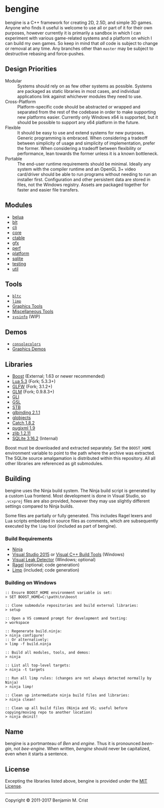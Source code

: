 # bengine
bengine is a C++ framework for creating 2D, 2.5D, and simple 3D games.  Anyone
who finds it useful is welcome to use all or part of it for their own purposes,
however currently it is primarily a sandbox in which I can experiment with
various game-related systems and a platform on which I can build my own games.
So keep in mind that *all* code is subject to change or removal at any time.
Any branches other than `master` may be subject to destructive rebasing and
force-pushes.


## Design Priorities
<dl>
   <dt>Modular</dt>
      <dd>Systems should rely on as few other systems as possible.  Systems are
          packaged as static libraries in most cases, and individual
          applications link against whichever modules they need to use.</dd>
   <dt>Cross-Platform</dt>
      <dd>Platform-specific code should be abstracted or wrapped and separated
          from the rest of the codebase in order to make supporting new
          platforms easier.  Currently only Windows x64 is supported, but it
          should be possible to support any x64 platform in the future.</dd>
   <dt>Flexible</dt>
      <dd>It should be easy to use and extend systems for new purposes.  Generic
          programming is embraced.  When considering a tradeoff between
          simplicity of usage and simplicity of implementation, prefer the
          former.  When considering a tradeoff between flexibility or
          performance, lean towards the former unless it is a known
          bottleneck.</dd>
   <dt>Portable</dt>
      <dd>The end-user runtime requirements should be minimal.  Ideally any
          system with the compiler runtime and an OpenGL 3+ video card/driver
          should be able to run programs without needing to run an installer
          first.  Configuration and other persistent data are stored in files,
          not the Windows registry.  Assets are packaged together for faster
          and easier file transfers.</dd>
</dl>


## Modules
 - [belua](https://github.com/magicmoremagic/bengine-belua)
 - [blt](https://github.com/magicmoremagic/bengine-blt)
 - [cli](https://github.com/magicmoremagic/bengine-cli)
 - [core](https://github.com/magicmoremagic/bengine-core)
 - [ctable](https://github.com/magicmoremagic/bengine-ctable)
 - [gfx](https://github.com/magicmoremagic/bengine-gfx)
 - [perf](https://github.com/magicmoremagic/bengine-perf)
 - [platform](https://github.com/magicmoremagic/bengine-platform)
 - [sqlite](https://github.com/magicmoremagic/bengine-sqlite)
 - [testing](https://github.com/magicmoremagic/bengine-testing)
 - [util](https://github.com/magicmoremagic/bengine-util)
 

## Tools
 - [`bltc`](https://github.com/magicmoremagic/bengine-tools-bltc)
 - [`limp`](https://github.com/magicmoremagic/bengine-tools-limp)
 - [Graphics Tools](https://github.com/magicmoremagic/bengine-tools-gfx)
 - [Miscellaneous Tools](https://github.com/magicmoremagic/bengine-tools-misc)
 - [`sysinfo`](https://github.com/magicmoremagic/bengine-tools-sysinfo) (WIP)


## Demos
 - [`consolecolors`](https://github.com/magicmoremagic/bengine-demos-consolecolors)
 - [Graphics Demos](https://github.com/magicmoremagic/bengine-demos-gfx)


## Libraries 
 - [Boost](http://www.boost.org/) (External; 1.63 or newer recommended)
 - [Lua 5.3](https://github.com/magicmoremagic/lua) (Fork; 5.3.3+)
 - [GLFW](https://github.com/magicmoremagic/glfw) (Fork; 3.1.2+)
 - [GLM](https://github.com/magicmoremagic/glm) (Fork; 0.9.8.3+)
 - [GLI](https://github.com/g-truc/gli)
 - [GSL](https://github.com/Microsoft/GSL)
 - [STB](https://github.com/nothings/stb)
 - [glbinding 2.1.1](https://github.com/cginternals/glbinding)
 - [globjects](https://github.com/cginternals/globjects)
 - [Catch 1.8.2](https://github.com/philsquared/Catch)
 - [pugixml 1.9](https://github.com/zeux/pugixml)
 - [zlib 1.2.11](https://github.com/madler/zlib)
 - [SQLite 3.16.2](http://sqlite.org/) (Internal)

Boost must be downloaded and extracted separately.  Set the `BOOST_HOME`
environment variable to point to the path where the archive was extracted.
The SQLite source amalgamation is distributed within this repository.  All
all other libraries are referenced as git submodules.


## Building
bengine uses the Ninja build system.  The Ninja build script is generated by a
custom Lua frontend.  Most development is done in Visual Studio, so `.vcxproj`
files are also provided, however they may use slightly different settings
compared to Ninja builds.

Some files are partially or fully generated.  This includes Ragel lexers and
Lua scripts embedded in source files as comments, which are subsequently
executed by the `limp` tool (included as part of bengine).

### Build Requirements
 - [Ninja](https://ninja-build.org/)
 - [Visual Studio 2015](https://www.visualstudio.com/) or [Visual C++ Build Tools](http://landinghub.visualstudio.com/visual-cpp-build-tools) (Windows)
 - [Visual Leak Detector](https://vld.codeplex.com/) (Windows; optional)
 - [Ragel](http://www.colm.net/open-source/ragel/) (optional; code generation)
 - [Limp](https://github.com/magicmoremagic/bengine-limp) (included; code generation)

### Building on Windows
```
:: Ensure BOOST_HOME environment variable is set:
> SET BOOST_HOME=C:\path\to\boost

:: Clone submodule repositories and build external libraries:
> setup

:: Open a VS command prompt for development and testing:
> workspace

:: Regenerate build.ninja:
> ninja configure!
:: Or alternatively:
> limp -f build.ninja

:: Build all modules, tools, and demos:
> ninja

:: List all top-level targets:
> ninja -t targets

:: Run all limp rules: (changes are not always detected normally by Ninja)
> ninja limp!

:: Clean up intermediate ninja build files and libraries:
> ninja clean!

:: Clean up all build files (Ninja and VS; useful before copying/moving repo to another location)
> ninja deinit!
```


## Name
bengine is a portmanteau of *Ben* and *engine*.  Thus it is pronounced
*been-gin*, not *bee-engine*.  When written, *bengine* should never be
capitalized, even when it starts a sentence.


## License
Excepting the libraries listed above, bengine is provided under the [MIT License](./license.md).

---

Copyright &copy; 2011-2017 Benjamin M. Crist
